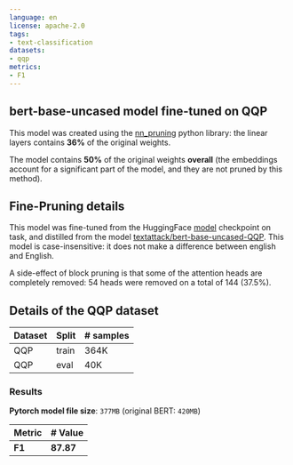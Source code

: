 ```yaml
---
language: en
license: apache-2.0
tags:
- text-classification 
datasets:
- qqp
metrics:
- F1
---
```


## bert-base-uncased model fine-tuned on QQP

This model was created using the [nn_pruning](https://github.com/huggingface/nn_pruning) python library: the linear layers contains **36%** of the original  weights.


The model contains **50%** of the original weights **overall** (the embeddings account for a significant part of the model, and they are not pruned by this method).


<div class="graph"><script src="/echarlaix/bert-base-uncased-qqp-f87.8-d36-hybrid/raw/main/model_card/density_info.js" id="70162e64-2a82-4147-ac7a-864cfe18a013"></script></div>


## Fine-Pruning details
This model was fine-tuned from the HuggingFace [model](https://huggingface.co/bert-base-uncased) checkpoint on task, and distilled from the model [textattack/bert-base-uncased-QQP](https://huggingface.co/textattack/bert-base-uncased-QQP).
This model is case-insensitive: it does not make a difference between english and English.

A side-effect of block pruning is that some of the attention heads are completely removed: 54 heads were removed on a total of 144 (37.5%).

<div class="graph"><script src="/echarlaix/bert-base-uncased-qqp-f87.8-d36-hybrid/raw/main/model_card/pruning_info.js" id="f4fb8229-3e66-406e-b99f-f771ce6117c8"></script></div>

## Details of the QQP dataset

| Dataset  | Split | # samples |
| -------- | ----- | --------- |
|    QQP   | train | 364K      |
|    QQP   | eval  |  40K      |

### Results

**Pytorch model file size**: `377MB` (original BERT: `420MB`)

| Metric | # Value   | 
| ------ | --------- | 
| **F1** | **87.87** | 



